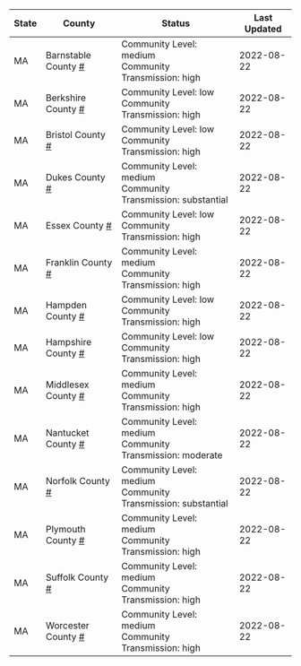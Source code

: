 State | County | Status | Last Updated
--- | --- | --- | --- 
MA | Barnstable County <a href="#barnstable_county">#</a> | <a name="barnstable_county"></a>Community Level: medium<br/>Community Transmission: high | 2022-08-22
MA | Berkshire County <a href="#berkshire_county">#</a> | <a name="berkshire_county"></a>Community Level: low<br/>Community Transmission: high | 2022-08-22
MA | Bristol County <a href="#bristol_county">#</a> | <a name="bristol_county"></a>Community Level: low<br/>Community Transmission: high | 2022-08-22
MA | Dukes County <a href="#dukes_county">#</a> | <a name="dukes_county"></a>Community Level: medium<br/>Community Transmission: substantial | 2022-08-22
MA | Essex County <a href="#essex_county">#</a> | <a name="essex_county"></a>Community Level: low<br/>Community Transmission: high | 2022-08-22
MA | Franklin County <a href="#franklin_county">#</a> | <a name="franklin_county"></a>Community Level: medium<br/>Community Transmission: high | 2022-08-22
MA | Hampden County <a href="#hampden_county">#</a> | <a name="hampden_county"></a>Community Level: low<br/>Community Transmission: high | 2022-08-22
MA | Hampshire County <a href="#hampshire_county">#</a> | <a name="hampshire_county"></a>Community Level: low<br/>Community Transmission: high | 2022-08-22
MA | Middlesex County <a href="#middlesex_county">#</a> | <a name="middlesex_county"></a>Community Level: medium<br/>Community Transmission: high | 2022-08-22
MA | Nantucket County <a href="#nantucket_county">#</a> | <a name="nantucket_county"></a>Community Level: medium<br/>Community Transmission: moderate | 2022-08-22
MA | Norfolk County <a href="#norfolk_county">#</a> | <a name="norfolk_county"></a>Community Level: medium<br/>Community Transmission: substantial | 2022-08-22
MA | Plymouth County <a href="#plymouth_county">#</a> | <a name="plymouth_county"></a>Community Level: medium<br/>Community Transmission: high | 2022-08-22
MA | Suffolk County <a href="#suffolk_county">#</a> | <a name="suffolk_county"></a>Community Level: medium<br/>Community Transmission: high | 2022-08-22
MA | Worcester County <a href="#worcester_county">#</a> | <a name="worcester_county"></a>Community Level: medium<br/>Community Transmission: high | 2022-08-22
